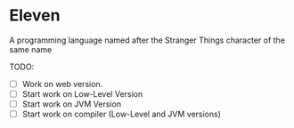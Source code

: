 # Eleven
A programming language named after the Stranger Things character of the same name

TODO:
- [ ] Work on web version.
- [ ] Start work on Low-Level Version
- [ ] Start work on JVM Version
- [ ] Start work on compiler (Low-Level and JVM versions)